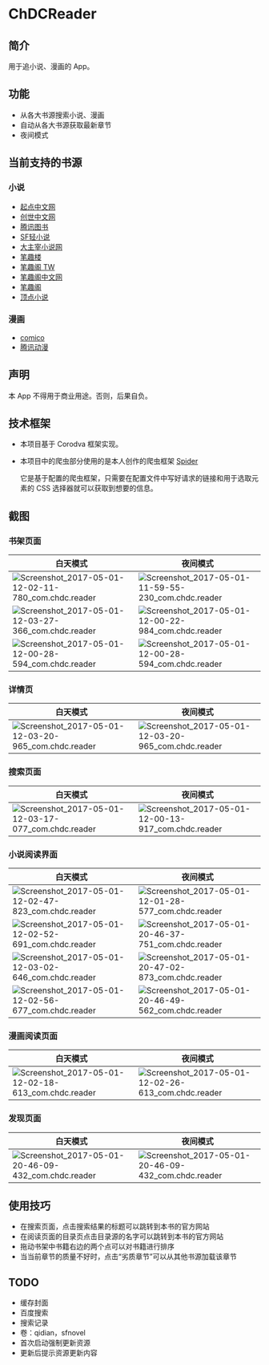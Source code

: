 # ChDCReader

## 简介

用于追小说、漫画的 App。

## 功能

* 从各大书源搜索小说、漫画
* 自动从各大书源获取最新章节
* 夜间模式

## 当前支持的书源

### 小说

* [起点中文网](http://www.qidian.com/)
* [创世中文网](http://chuangshi.qq.com/)
* [腾讯图书](http://ubook.qq.com)
* [SF轻小说](http://book.sfacg.com/)
* [大主宰小说网](http://www.daizhuzai.com/)
* [笔趣楼](http://www.biqulou.net/)
* [笔趣阁 TW](http://www.biquge.com.tw/)
* [笔趣阁中文网](http://www.biqugezw.com/)
* [笔趣阁](http://www.biquge.com/)
* [顶点小说](http://www.booktxt.net)

### 漫画

* [comico](http://www.comico.com.tw/)
* [腾讯动漫](http://ac.qq.com/)

## 声明

本 App 不得用于商业用途。否则，后果自负。

## 技术框架

* 本项目基于 Corodva 框架实现。

* 本项目中的爬虫部分使用的是本人创作的爬虫框架 [Spider](https://github.com/ChDC/ChDCSpider)

  它是基于配置的爬虫框架，只需要在配置文件中写好请求的链接和用于选取元素的 CSS 选择器就可以获取到想要的信息。

## 截图

### 书架页面

| 白天模式                                     | 夜间模式                                     |
| ---------------------------------------- | ---------------------------------------- |
| ![Screenshot_2017-05-01-12-02-11-780_com.chdc.reader](Screenshot/Screenshot_2017-05-01-12-02-11-780_com.chdc.reader.png) | ![Screenshot_2017-05-01-11-59-55-230_com.chdc.reader](Screenshot/Screenshot_2017-05-01-11-59-55-230_com.chdc.reader.png) |
| ![Screenshot_2017-05-01-12-03-27-366_com.chdc.reader](Screenshot/Screenshot_2017-05-01-12-03-27-366_com.chdc.reader.png) | ![Screenshot_2017-05-01-12-00-22-984_com.chdc.reader](Screenshot/Screenshot_2017-05-01-12-00-22-984_com.chdc.reader.png) |
| ![Screenshot_2017-05-01-12-00-28-594_com.chdc.reader](Screenshot/Screenshot_2017-05-01-21-36-46-076_com.chdc.reader.png) | ![Screenshot_2017-05-01-12-00-28-594_com.chdc.reader](Screenshot/Screenshot_2017-05-01-12-00-28-594_com.chdc.reader.png) |

### 详情页

| 白天模式                                     | 夜间模式                                     |
| ---------------------------------------- | ---------------------------------------- |
| ![Screenshot_2017-05-01-12-03-20-965_com.chdc.reader](Screenshot/Screenshot_2017-05-01-12-03-20-965_com.chdc.reader.png) | ![Screenshot_2017-05-01-12-03-20-965_com.chdc.reader](Screenshot/Screenshot_2017-05-01-21-39-04-874_com.chdc.reader.png) |

### 搜索页面

| 白天模式                                     | 夜间模式                                     |
| ---------------------------------------- | ---------------------------------------- |
| ![Screenshot_2017-05-01-12-03-17-077_com.chdc.reader](Screenshot/Screenshot_2017-05-01-12-03-17-077_com.chdc.reader.png) | ![Screenshot_2017-05-01-12-00-13-917_com.chdc.reader](Screenshot/Screenshot_2017-05-01-12-00-13-917_com.chdc.reader.png) |

### 小说阅读界面

| 白天模式                                     | 夜间模式                                     |
| ---------------------------------------- | ---------------------------------------- |
| ![Screenshot_2017-05-01-12-02-47-823_com.chdc.reader](Screenshot/Screenshot_2017-05-01-12-02-47-823_com.chdc.reader.png) | ![Screenshot_2017-05-01-12-01-28-577_com.chdc.reader](Screenshot/Screenshot_2017-05-01-12-01-28-577_com.chdc.reader.png) |
| ![Screenshot_2017-05-01-12-02-52-691_com.chdc.reader](Screenshot/Screenshot_2017-05-01-12-02-52-691_com.chdc.reader.png) | ![Screenshot_2017-05-01-20-46-37-751_com.chdc.reader](Screenshot/Screenshot_2017-05-01-20-46-37-751_com.chdc.reader.png) |
| ![Screenshot_2017-05-01-12-03-02-646_com.chdc.reader](Screenshot/Screenshot_2017-05-01-12-03-02-646_com.chdc.reader.png) | ![Screenshot_2017-05-01-20-47-02-873_com.chdc.reader](Screenshot/Screenshot_2017-05-01-20-47-02-873_com.chdc.reader.png) |
| ![Screenshot_2017-05-01-12-02-56-677_com.chdc.reader](Screenshot/Screenshot_2017-05-01-12-02-56-677_com.chdc.reader.png) | ![Screenshot_2017-05-01-20-46-49-562_com.chdc.reader](Screenshot/Screenshot_2017-05-01-20-46-49-562_com.chdc.reader.png) |

### 漫画阅读页面

| 白天模式                                     | 夜间模式                                     |
| ---------------------------------------- | ---------------------------------------- |
| ![Screenshot_2017-05-01-12-02-18-613_com.chdc.reader](Screenshot/Screenshot_2017-05-01-12-02-18-613_com.chdc.reader.png) | ![Screenshot_2017-05-01-12-02-26-613_com.chdc.reader](Screenshot/Screenshot_2017-05-01-12-02-26-613_com.chdc.reader.png) |

### 发现页面

| 白天模式                                     | 夜间模式                                     |
| ---------------------------------------- | ---------------------------------------- |
| ![Screenshot_2017-05-01-20-46-09-432_com.chdc.reader](Screenshot/Screenshot_2017-05-01-12-03-09-025_com.chdc.reader.png) | ![Screenshot_2017-05-01-20-46-09-432_com.chdc.reader](Screenshot/Screenshot_2017-05-01-20-46-09-432_com.chdc.reader.png) |

## 使用技巧

* 在搜索页面，点击搜索结果的标题可以跳转到本书的官方网站
* 在阅读页面的目录页点击目录源的名字可以跳转到本书的官方网站
* 拖动书架中书籍右边的两个点可以对书籍进行排序
* 当当前章节的质量不好时，点击“劣质章节”可以从其他书源加载该章节

## TODO

* 缓存封面
* 百度搜索
* 搜索记录
* 卷：qidian，sfnovel
* 首次启动强制更新资源
* 更新后提示资源更新内容

